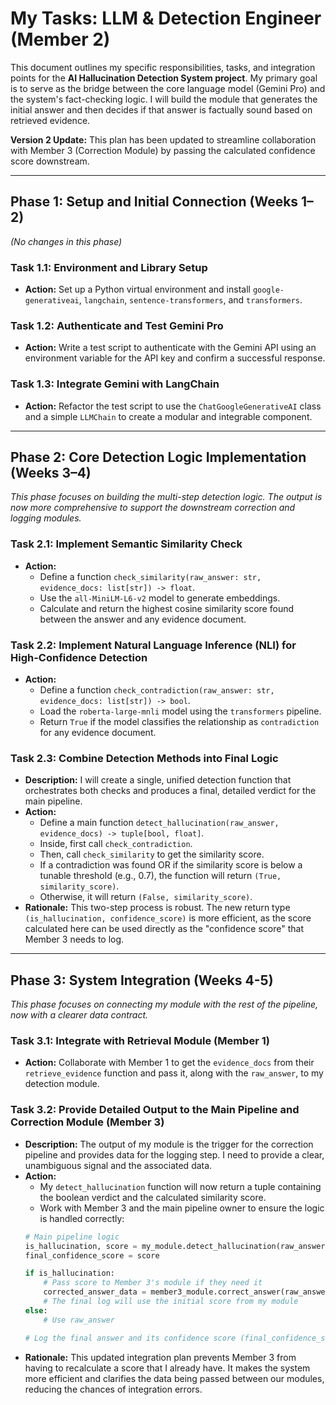 # My Tasks: LLM & Detection Engineer (Member 2)

This document outlines my specific responsibilities, tasks, and integration points for the **AI Hallucination Detection System project**. My primary goal is to serve as the bridge between the core language model (Gemini Pro) and the system's fact-checking logic. I will build the module that generates the initial answer and then decides if that answer is factually sound based on retrieved evidence.

**Version 2 Update:** This plan has been updated to streamline collaboration with Member 3 (Correction Module) by passing the calculated confidence score downstream.

---

## Phase 1: Setup and Initial Connection (Weeks 1–2)
*(No changes in this phase)*

### Task 1.1: Environment and Library Setup
- **Action:** Set up a Python virtual environment and install `google-generativeai`, `langchain`, `sentence-transformers`, and `transformers`.

### Task 1.2: Authenticate and Test Gemini Pro
- **Action:** Write a test script to authenticate with the Gemini API using an environment variable for the API key and confirm a successful response.

### Task 1.3: Integrate Gemini with LangChain
- **Action:** Refactor the test script to use the `ChatGoogleGenerativeAI` class and a simple `LLMChain` to create a modular and integrable component.

---

## Phase 2: Core Detection Logic Implementation (Weeks 3–4)
*This phase focuses on building the multi-step detection logic. The output is now more comprehensive to support the downstream correction and logging modules.*

### Task 2.1: Implement Semantic Similarity Check
- **Action:**
    - Define a function `check_similarity(raw_answer: str, evidence_docs: list[str]) -> float`.
    - Use the `all-MiniLM-L6-v2` model to generate embeddings.
    - Calculate and return the highest cosine similarity score found between the answer and any evidence document.

### Task 2.2: Implement Natural Language Inference (NLI) for High-Confidence Detection
- **Action:**
    - Define a function `check_contradiction(raw_answer: str, evidence_docs: list[str]) -> bool`.
    - Load the `roberta-large-mnli` model using the `transformers` pipeline.
    - Return `True` if the model classifies the relationship as `contradiction` for any evidence document.

### Task 2.3: Combine Detection Methods into Final Logic
- **Description:** I will create a single, unified detection function that orchestrates both checks and produces a final, detailed verdict for the main pipeline.
- **Action:**
    - Define a main function `detect_hallucination(raw_answer, evidence_docs) -> tuple[bool, float]`.
    - Inside, first call `check_contradiction`.
    - Then, call `check_similarity` to get the similarity score.
    - If a contradiction was found OR if the similarity score is below a tunable threshold (e.g., 0.7), the function will return `(True, similarity_score)`.
    - Otherwise, it will return `(False, similarity_score)`.
- **Rationale:** This two-step process is robust. The new return type `(is_hallucination, confidence_score)` is more efficient, as the score calculated here can be used directly as the "confidence score" that Member 3 needs to log.

---

## Phase 3: System Integration (Weeks 4-5)
*This phase focuses on connecting my module with the rest of the pipeline, now with a clearer data contract.*

### Task 3.1: Integrate with Retrieval Module (Member 1)
- **Action:** Collaborate with Member 1 to get the `evidence_docs` from their `retrieve_evidence` function and pass it, along with the `raw_answer`, to my detection module.

### Task 3.2: Provide Detailed Output to the Main Pipeline and Correction Module (Member 3)
- **Description:** The output of my module is the trigger for the correction pipeline and provides data for the logging step. I need to provide a clear, unambiguous signal and the associated data.
- **Action:**
    - My `detect_hallucination` function will now return a tuple containing the boolean verdict and the calculated similarity score.
    - Work with Member 3 and the main pipeline owner to ensure the logic is handled correctly:
    ```python
    # Main pipeline logic
    is_hallucination, score = my_module.detect_hallucination(raw_answer, evidence)
    final_confidence_score = score

    if is_hallucination:
        # Pass score to Member 3's module if they need it
        corrected_answer_data = member3_module.correct_answer(raw_answer, evidence)
        # The final log will use the initial score from my module
    else:
        # Use raw_answer

    # Log the final answer and its confidence score (final_confidence_score)
    ```
- **Rationale:** This updated integration plan prevents Member 3 from having to recalculate a score that I already have. It makes the system more efficient and clarifies the data being passed between our modules, reducing the chances of integration errors.
